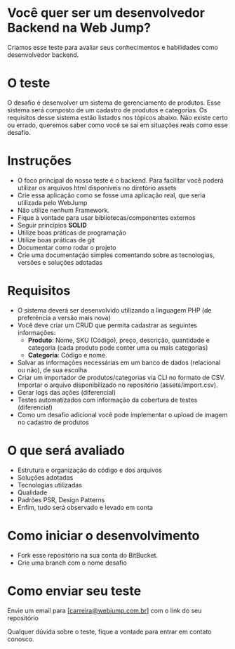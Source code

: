 # Você quer ser um desenvolvedor Backend na Web Jump?
Criamos esse teste para avaliar seus conhecimentos e habilidades como desenvolvedor backend.

# O teste
O desafio é desenvolver um sistema de gerenciamento de produtos. Esse sistema será composto de um cadastro de produtos e categorias. Os requisitos desse sistema estão listados nos tópicos abaixo.
Não existe certo ou errado, queremos saber como você se sai em situações reais como esse desafio.

# Instruções
- O foco principal do nosso teste é o backend. Para facilitar você poderá utilizar os arquivos html  disponíveis no diretório assets
- Crie essa aplicação como se fosse uma aplicação real, que seria utilizada pelo WebJump
- Não utilize nenhum Framework. 
- Fique à vontade para usar bibliotecas/componentes externos
- Seguir princípios **SOLID** 
- Utilize boas práticas de programação
- Utilize boas práticas de git
- Documentar como rodar o projeto
- Crie uma documentação simples comentando sobre as tecnologias, versões e soluções adotadas

# Requisitos
- O sistema deverá ser desenvolvido utilizando a linguagem PHP (de preferência a versão mais nova)
- Você deve criar um CRUD que permita cadastrar as seguintes informações:
	- **Produto**: Nome, SKU (Código), preço, descrição, quantidade e categoria (cada produto pode conter uma ou mais categorias)
	- **Categoria**: Código e nome.
- Salvar as informações necessárias em um banco de dados (relacional ou não), de sua escolha
- Criar um importador de produtos/categorias via CLI no formato  de CSV. Importar o arquivo disponibilizado no repositório (assets/import.csv).
- Gerar logs das ações (diferencial)
- Testes automatizados com informação da cobertura de testes (diferencial)
- Como um desafio adicional você pode implementar o upload de imagem no cadastro de produtos

# O que será avaliado
- Estrutura e organização do código e dos arquivos
- Soluções adotadas
- Tecnologias utilizadas
- Qualidade
- Padrões PSR, Design Patterns
- Enfim, tudo será observado e levado em conta

# Como iniciar o desenvolvimento
- Fork esse repositório na sua conta do BitBucket.
- Crie uma branch com o nome desafio

# Como enviar seu teste
Envie um email para [carreira@webjump.com.br] com o link do seu repositório

Qualquer dúvida sobre o teste, fique a vontade para entrar em contato conosco.
